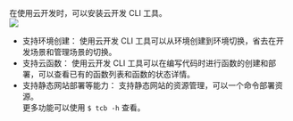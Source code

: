 
在使用云开发时，可以安装云开发 CLI 工具。       
![](https://main.qcloudimg.com/raw/784433e0a2bf235fe38502fa337e8448.png)


- 支持环境创建：
使用云开发 CLI 工具可以从环境创建到环境切换，省去在开发场景和管理场景的切换。
- 支持云函数：
使用云开发 CLI 工具可以在编写代码时进行函数的创建和部署，可以查看已有的函数列表和函数的状态详情。
- 支持静态网站部署等能力：
支持静态网站的资源管理，可以一个命令部署资源。   
更多功能可以使用 `$ tcb -h` 查看。   



